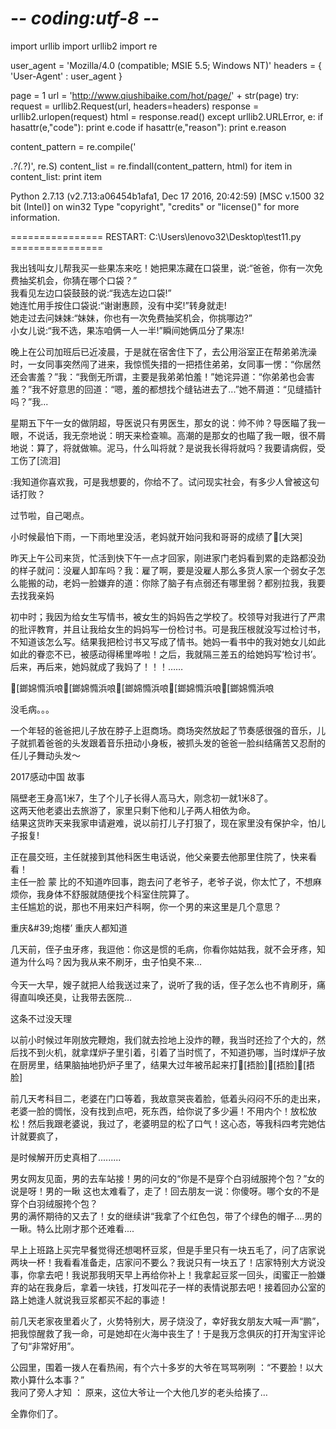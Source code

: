 # -*- coding:utf-8 -*-
import urllib
import urllib2
import re



user_agent = 'Mozilla/4.0 (compatible; MSIE 5.5; Windows NT)'
headers = { 'User-Agent' : user_agent }
 
page = 1
url = 'http://www.qiushibaike.com/hot/page/' + str(page)
try:
    request = urllib2.Request(url, headers=headers)
    response = urllib2.urlopen(request)
    html = response.read()
except urllib2.URLError, e:
    if hasattr(e,"code"):
        print e.code
    if hasattr(e,"reason"):
        print e.reason

content_pattern = re.compile('<div class="content">.*?<span>(.*?)</span>', re.S)
content_list = re.findall(content_pattern, html)
for item in content_list:
    print item

Python 2.7.13 (v2.7.13:a06454b1afa1, Dec 17 2016, 20:42:59) [MSC v.1500 32 bit (Intel)] on win32
Type "copyright", "credits" or "license()" for more information.
>>> 
================ RESTART: C:\Users\lenovo32\Desktop\test11.py ================



我出钱叫女儿帮我买一些果冻来吃！她把果冻藏在口袋里，说:“爸爸，你有一次免费抽奖机会，你猜在哪个口袋？”<br/>我看见左边口袋鼓鼓的说:“我选左边口袋!”<br/>她连忙用手按住口袋说:“谢谢惠顾，没有中奖!”转身就走!<br/>她走过去问妹妹:“妹妹，你也有一次免费抽奖机会，你挑哪边?”<br/>小女儿说:“我不选，果冻咱俩一人一半!”瞬间她俩瓜分了果冻!





晚上在公司加班后已近凌晨，于是就在宿舍住下了，去公用浴室正在帮弟弟洗澡时，一女同事突然闯了进来，我惊慌失措的一把捂住弟弟，女同事一愣：“你居然还会害羞？”我：“我倒无所谓，主要是我弟弟怕羞！”她诧异道：“你弟弟也会害羞？”我不好意思的回道：“嗯，羞的都想找个缝钻进去了...”她不屑道：“见缝插针吗？”我...





星期五下午一女的做阴超，导医说只有男医生，那女的说：帅不帅？导医瞄了我一眼，不说话，我无奈地说：明天来检查嘛。高潮的是那女的也瞄了我一眼，很不屑地说：算了，将就做嘛。泥马，什么叫将就？是说我长得将就吗？我要请病假，受工伤了[流泪]





:我知道你喜欢我，可是我想要的，你给不了。试问现实社会，有多少人曾被这句话打败？





过节啦，自己喝点。





小时候最怕下雨，一下雨地里没活，老妈就开始问我和哥哥的成绩了[大哭]





昨天上午公司来货，忙活到快下午一点才回家，刚进家门老妈看到累的走路都没劲的样子就问：没雇人卸车吗？我：雇了啊，要是没雇人那么多货人家一个弱女子怎么能搬的动，老妈一脸嫌弃的道：你除了脑子有点弱还有哪里弱？都别拉我，我要去找我亲妈





初中时；我因为给女生写情书，被女生的妈妈告之学校了。校领导对我进行了严肃的批评教育，并且让我给女生的妈妈写一份检讨书。可是我压根就没写过检讨书，不知道该怎么写。结果我把检讨书又写成了情书。她妈一看书中的我对她女儿如此如此的眷恋不已，被感动得稀里哗啦！之后，我就隔三差五的给她妈写‘检讨书’。后来，再后来，她妈就成了我妈了！！！……





[鎯婂憜浜哴[鎯婂憜浜哴[鎯婂憜浜哴[鎯婂憜浜哴[鎯婂憜浜哴





没毛病。。。





一个年轻的爸爸把儿子放在脖子上逛商场。商场突然放起了节奏感很强的音乐，儿子就抓着爸爸的头发跟着音乐扭动小身板，被抓头发的爸爸一脸纠结痛苦又忍耐的任儿子舞动头发～





2017感动中国 故事





隔壁老王身高1米7，生了个儿子长得人高马大，刚念初一就1米8了。<br/>这两天他老婆出去旅游了，家里只剩下他和儿子两人相依为命。<br/>结果这货昨天来我家申请避难，说以前打儿子打狠了，现在家里没有保护伞，怕儿子报复!





正在晨交班，主任就接到其他科医生电话说，他父亲要去他那里住院了，快来看看！<br/>主任一脸 蒙 比的不知道咋回事，跑去问了老爷子，老爷子说，你太忙了，不想麻烦你，我身体不舒服就随便找个科室住院算了。<br/>主任尴尬的说，那也不用来妇产科啊，你一个男的来这里是几个意思？





重庆&amp;#39;炮楼’ 重庆人都知道





几天前，侄子虫牙疼，我逗他：你这是惯的毛病，你看你姑姑我，就不会牙疼，知道为什么吗？因为我从来不刷牙，虫子怕臭不来…<br/><br/>今天一大早，嫂子就把人给我送过来了，说听了我的话，侄子怎么也不肯刷牙，痛得直叫唤还臭，让我带去医院…





这条不过没天理





以前小时候过年刚放完鞭炮，我们就去捡地上没炸的鞭，我当时还捡了个大的，然后找不到火机，就拿煤炉子里引着，引着了当时慌了，不知道扔哪，当时煤炉子放在厨房里，结果脑抽地扔炉子里了，结果大过年被吊起来打[捂脸][捂脸][捂脸]





前几天考科目二，老婆在门口等着，我故意哭丧着脸，低着头闷闷不乐的走出来，老婆一脸的惆怅，没有找到点吧，死东西，给你说了多少遍！不用内个！放松放松！然后我跟老婆说，我过了，老婆明显的松了口气！这心态，等我科四考完她估计就要疯了，





是时候解开历史真相了.........





男女网友见面，男的去车站接！男的问女的“你是不是穿个白羽绒服挎个包？”女的说是呀！男的一瞅 这也太难看了，走了！回去朋友一说：你傻呀。哪个女的不是穿个白羽绒服挎个包？<br/>男的满怀期待的又去了！女的继续讲“我拿了个红色包，带了个绿色的帽子....男的一瞅。特么比刚才那个还难看....





早上上班路上买完早餐觉得还想喝杯豆浆，但是手里只有一块五毛了，问了店家说两块一杯！我看看准备走，店家问不要么？我说只有一块五了！店家特别大方说没事，你拿去吧！我说那我明天早上再给你补上！我拿起豆浆一回头，闺蜜正一脸嫌弃的站在我身后，拿着一块钱，打发叫花子一样的表情说那去吧！接着回办公室的路上她逢人就说我豆浆都买不起的事迹！





前几天老家夜里着火了，火势特别大，房子烧没了，幸好我女朋友大喊一声“鹏”，把我惊醒救了我一命，可是她却在火海中丧生了！于是我万念俱灰的打开淘宝评论了句“非常好用”。





公园里，围着一拨人在看热闹，有个六十多岁的大爷在骂骂咧咧 ：“不要脸！以大欺小算什么本事？”<br/>我问了旁人才知 ： 原来，这位大爷让一个大他几岁的老头给揍了…





全靠你们了。


>>> 
